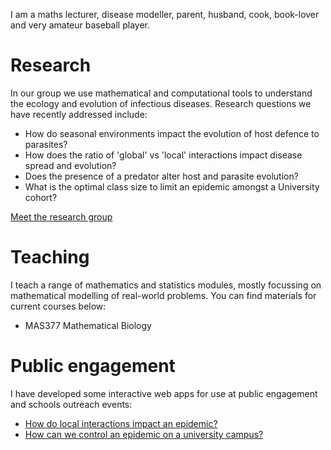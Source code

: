 I am a maths lecturer, disease modeller, parent, husband, cook, book-lover and very amateur baseball player.

# Research

In our group we use mathematical and computational tools to understand the ecology and evolution of infectious diseases. Research questions we have recently addressed include:

* How do seasonal environments impact the evolution of host defence to parasites?
* How does the ratio of 'global' vs 'local' interactions impact disease spread and evolution?
* Does the presence of a predator alter host and parasite evolution?
* What is the optimal class size to limit an epidemic amongst a University cohort?

[Meet the research group](/people)

# Teaching

I teach a range of mathematics and statistics modules, mostly focussing on mathematical modelling of real-world problems. You can find materials for current courses below:

* MAS377 Mathematical Biology

# Public engagement

I have developed some interactive web apps for use at public engagement and schools outreach events:

* [How do local interactions impact an epidemic?](https://bit.ly/local_pi)
* [How can we control an epidemic on a university campus?](https://bit.ly/epi_uni_app)
